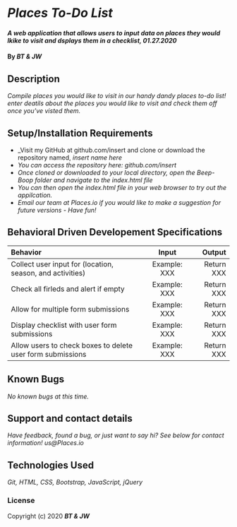 # _Places To-Do List_

#### _A web application that allows users to input data on places they would lkike to visit and dsplays them in a checklist, 01.27.2020_

#### By _**BT & JW**_

## Description

_Compile places you would like to visit in our handy dandy places to-do list! enter deatils about the places you would like to visit and check them off once you've visted them._

## Setup/Installation Requirements

* _Visit my GitHub at github.com/insert and clone or download the repository named, _insert name here_
* _You can access the repository here: github.com/insert_
* _Once cloned or downloaded to your local directory, open the Beep-Boop folder and navigate to the index.html file_
* _You can then open the index.html file in your web browser to try out the appilcation._
* _Email our team at Places.io if you would like to make a suggestion for future versions - Have fun!_

## Behavioral Driven Developement Specifications


| Behavior       | Input    | Output     |
| :------------- | :----------: | -----------: |
| Collect user input for (location, season, and activities) | Example: XXX | Return XXX |
| Check all firleds and alert if empty | Example: XXX | Return XXX |
| Allow for multiple form submissions | Example: XXX | Return XXX |
| Display checklist with user form submissions | Example: XXX | Return XXX |
| Allow users to check boxes to delete user form submissions | Example: XXX | Return XXX |


## Known Bugs

_No known bugs at this time._

## Support and contact details

_Have feedback, found a bug, or just want to say hi? See below for contact information!
us@Places.io_

## Technologies Used

_Git, HTML, CSS, Bootstrap, JavaScript, jQuery_

### License

Copyright (c) 2020 **_BT & JW_**